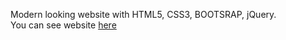 Modern looking website with HTML5, CSS3, BOOTSRAP, jQuery.   
You can see website [here](https://antihero.github.io/WebSiteTemplate1/)
